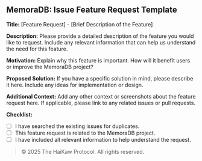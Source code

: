 ## MemoraDB: Issue Feature Request Template

**Title:** [Feature Request] - [Brief Description of the Feature]

**Description:**
Please provide a detailed description of the feature you would like to request. Include any relevant information that can help us understand the need for this feature.

**Motivation:**
Explain why this feature is important. How will it benefit users or improve the MemoraDB project?

**Proposed Solution:**
If you have a specific solution in mind, please describe it here. Include any ideas for implementation or design.

**Additional Context:**
Add any other context or screenshots about the feature request here. If applicable, please link to any related issues or pull requests.

**Checklist:**
- [ ] I have searched the existing issues for duplicates.
- [ ] This feature request is related to the MemoraDB project.
- [ ] I have included all relevant information to help understand the request.

> © 2025 The HaiKaw Protocol. All rights reserved.
